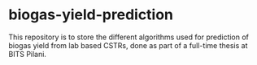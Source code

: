 # biogas-yield-prediction
This repository is to store the different algorithms used for prediction of biogas yield from lab based CSTRs, done as part of a full-time thesis at BITS Pilani.

